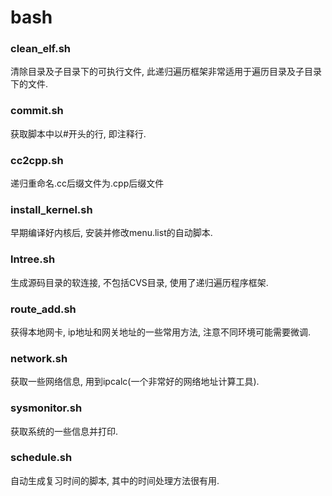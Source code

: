# bash

### clean\_elf.sh
清除目录及子目录下的可执行文件, 此递归遍历框架非常适用于遍历目录及子目录下的文件.

### commit.sh
获取脚本中以#开头的行, 即注释行.

### cc2cpp.sh
递归重命名.cc后缀文件为.cpp后缀文件

### install\_kernel.sh
早期编译好内核后, 安装并修改menu.list的自动脚本.

### lntree.sh
生成源码目录的软连接, 不包括CVS目录, 使用了递归遍历程序框架.

### route\_add.sh
获得本地网卡, ip地址和网关地址的一些常用方法, 注意不同环境可能需要微调.

### network.sh
获取一些网络信息, 用到ipcalc(一个非常好的网络地址计算工具).

### sysmonitor.sh
获取系统的一些信息并打印.

### schedule.sh
自动生成复习时间的脚本, 其中的时间处理方法很有用.
